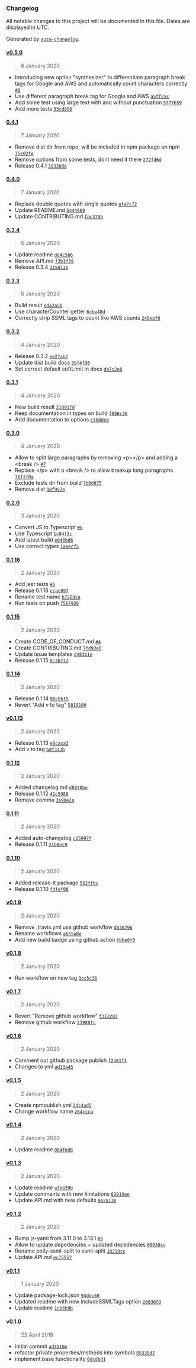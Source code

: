 ### Changelog

All notable changes to this project will be documented in this file. Dates are displayed in UTC.

Generated by [`auto-changelog`](https://github.com/CookPete/auto-changelog).

#### [v0.5.0](https://github.com/jvandenaardweg/ssml-split/compare/0.4.1...v0.5.0)

> 8 January 2020

- Introducing new option "synthesizer" to differentiate paragraph break tags for Google and AWS and automatically count characters correctly [`#8`](https://github.com/jvandenaardweg/ssml-split/pull/8)
- Use different paragraph break tag for Google and AWS [`a5ff25c`](https://github.com/jvandenaardweg/ssml-split/commit/a5ff25c48281543f6d779089742ae14a954b18dd)
- Add some test using large text with and without punctuation [`5777659`](https://github.com/jvandenaardweg/ssml-split/commit/57776599bb3942bd0258ec3c850e8a2c10aef0fc)
- Add more tests [`33cd856`](https://github.com/jvandenaardweg/ssml-split/commit/33cd856db3c1e9e65e94b08fde3228bd397f9ede)

#### [0.4.1](https://github.com/jvandenaardweg/ssml-split/compare/0.4.0...0.4.1)

> 7 January 2020

- Remove dist dir from repo, will be included in npm package on npm [`75e02fe`](https://github.com/jvandenaardweg/ssml-split/commit/75e02feff2fb8b6d58d6feab521d4977be160dee)
- Remove options from some tests, dont need it there [`272fd6d`](https://github.com/jvandenaardweg/ssml-split/commit/272fd6da177b54814221487e1633e4ee75bce9fb)
- Release 0.4.1 [`383388d`](https://github.com/jvandenaardweg/ssml-split/commit/383388df8dfe5e8589674f46567d2a79c713cf06)

#### [0.4.0](https://github.com/jvandenaardweg/ssml-split/compare/0.3.4...0.4.0)

> 7 January 2020

- Replace double quotes with single quotes [`afa7c72`](https://github.com/jvandenaardweg/ssml-split/commit/afa7c72405e737b2ed1b898b0ca144d04efa04dc)
- Update README.md [`5444669`](https://github.com/jvandenaardweg/ssml-split/commit/5444669bebf2d5ee2218460b7e9cf775b115fe34)
- Update CONTRIBUTING.md [`fac378b`](https://github.com/jvandenaardweg/ssml-split/commit/fac378b13ecd1d81409184f2b75884044eab3636)

#### [0.3.4](https://github.com/jvandenaardweg/ssml-split/compare/0.3.3...0.3.4)

> 6 January 2020

- Update readme [`dd4c5b6`](https://github.com/jvandenaardweg/ssml-split/commit/dd4c5b604772b014a8c08e2811991e812967cbb6)
- Remove API.md [`f3b1f38`](https://github.com/jvandenaardweg/ssml-split/commit/f3b1f384d76d85cefc4e0cdc2a41630bb5f3e436)
- Release 0.3.4 [`3158136`](https://github.com/jvandenaardweg/ssml-split/commit/3158136eddbefc547bcc70041972c2bd3b7b3241)

#### [0.3.3](https://github.com/jvandenaardweg/ssml-split/compare/0.3.2...0.3.3)

> 6 January 2020

- Build result [`eda2a5b`](https://github.com/jvandenaardweg/ssml-split/commit/eda2a5b2da1d6c68d6af2b420bc383dd54b2777e)
- Use characterCounter getter [`6cbe48d`](https://github.com/jvandenaardweg/ssml-split/commit/6cbe48da35f19847d1a6b03d564450a28edfe858)
- Correctly strip SSML tags to count like AWS counts [`245eaf0`](https://github.com/jvandenaardweg/ssml-split/commit/245eaf0103ba61b385a90d0ac1ec11d76a12569d)

#### [0.3.2](https://github.com/jvandenaardweg/ssml-split/compare/0.3.1...0.3.2)

> 4 January 2020

- Release 0.3.2 [`ee27ab7`](https://github.com/jvandenaardweg/ssml-split/commit/ee27ab714cc55be9a399e70d88e888543f646a59)
- Update dist build docs [`99f4f96`](https://github.com/jvandenaardweg/ssml-split/commit/99f4f969c97b5e1d3683039e689e6983194ed832)
- Set correct default softLimit in docs [`da7c2e8`](https://github.com/jvandenaardweg/ssml-split/commit/da7c2e803b4cf3f9aaac98668c917c936f7d9cbd)

#### [0.3.1](https://github.com/jvandenaardweg/ssml-split/compare/0.3.0...0.3.1)

> 4 January 2020

- New build result [`21d917d`](https://github.com/jvandenaardweg/ssml-split/commit/21d917dcac8e52a992d96ebba1b3a58adba08720)
- Keep documentation in types on build [`f056c36`](https://github.com/jvandenaardweg/ssml-split/commit/f056c368766912364e1eb9253935cc5952fbc099)
- Add documentation to options [`c7b8deb`](https://github.com/jvandenaardweg/ssml-split/commit/c7b8debd2861dcddb80a706be251c3b25d1a7ca3)

#### [0.3.0](https://github.com/jvandenaardweg/ssml-split/compare/0.2.0...0.3.0)

> 4 January 2020

- Allow to split large paragraphs by removing &lt;p&gt;&lt;/p&gt; and adding a &lt;break /&gt; [`#7`](https://github.com/jvandenaardweg/ssml-split/pull/7)
- Replace &lt;/p&gt; with a &lt;break /&gt; to allow breakup long paragraphs [`76fff0a`](https://github.com/jvandenaardweg/ssml-split/commit/76fff0afc4c138e3f461158677b62a77671df1db)
- Exclude tests dir from build [`7b0d875`](https://github.com/jvandenaardweg/ssml-split/commit/7b0d875ec72ab564605f50c44244bdd320611c0a)
- Remove dist [`98f957e`](https://github.com/jvandenaardweg/ssml-split/commit/98f957e8b846b10db6ccb8aa53d126e089e81544)

#### [0.2.0](https://github.com/jvandenaardweg/ssml-split/compare/0.1.16...0.2.0)

> 3 January 2020

- Convert JS to Typescript [`#6`](https://github.com/jvandenaardweg/ssml-split/pull/6)
- Use Typescript [`1c04f3c`](https://github.com/jvandenaardweg/ssml-split/commit/1c04f3c1a46bcd2c18af1acccdee38f2f78708f8)
- Add latest build [`e046bd6`](https://github.com/jvandenaardweg/ssml-split/commit/e046bd6791108e4efe80c7c97f0890e1b20ca283)
- Use correct types [`1aaecf5`](https://github.com/jvandenaardweg/ssml-split/commit/1aaecf5e696e3177c5cf157808da3f4b5b4a7d7b)

#### [0.1.16](https://github.com/jvandenaardweg/ssml-split/compare/0.1.15...0.1.16)

> 2 January 2020

- Add jest tests [`#5`](https://github.com/jvandenaardweg/ssml-split/pull/5)
- Release 0.1.16 [`ccac897`](https://github.com/jvandenaardweg/ssml-split/commit/ccac897031bce8bcd17bfe3f8ffb48a53048ee3d)
- Rename test name [`b7280ca`](https://github.com/jvandenaardweg/ssml-split/commit/b7280ca5088ecf6c5512c602e5286eb49081b316)
- Run tests on push [`7567926`](https://github.com/jvandenaardweg/ssml-split/commit/7567926328d4e64f8268cdb4f22d43c2681232d2)

#### [0.1.15](https://github.com/jvandenaardweg/ssml-split/compare/0.1.14...0.1.15)

> 2 January 2020

- Create CODE_OF_CONDUCT.md [`#4`](https://github.com/jvandenaardweg/ssml-split/pull/4)
- Create CONTRIBUTING.md [`7fd93e0`](https://github.com/jvandenaardweg/ssml-split/commit/7fd93e0757b166de29dc345076ebd72de6eed7c9)
- Update issue templates [`d483b1e`](https://github.com/jvandenaardweg/ssml-split/commit/d483b1e910e711b5dfe9a0c1c1a7c0cb34af833d)
- Release 0.1.15 [`0c3b772`](https://github.com/jvandenaardweg/ssml-split/commit/0c3b772cf5281c922aff1f9758b1d7494c5ab489)

#### [0.1.14](https://github.com/jvandenaardweg/ssml-split/compare/v0.1.13...0.1.14)

> 2 January 2020

- Release 0.1.14 [`90c0bf5`](https://github.com/jvandenaardweg/ssml-split/commit/90c0bf5794f43eea8b979c9b521c3698af5c17b2)
- Revert "Add v to tag" [`5819180`](https://github.com/jvandenaardweg/ssml-split/commit/5819180b3f247ddf603ceac9b5d529d968017cec)

#### [v0.1.13](https://github.com/jvandenaardweg/ssml-split/compare/0.1.12...v0.1.13)

> 2 January 2020

- Release 0.1.13 [`e8caca3`](https://github.com/jvandenaardweg/ssml-split/commit/e8caca3ff4b06b60836cd9ea048f93b82a717800)
- Add v to tag [`bdf313b`](https://github.com/jvandenaardweg/ssml-split/commit/bdf313bb2488ebe8742ce3e62fff6a226cbd3e86)

#### [0.1.12](https://github.com/jvandenaardweg/ssml-split/compare/0.1.11...0.1.12)

> 2 January 2020

- Added changelog.md [`d8838be`](https://github.com/jvandenaardweg/ssml-split/commit/d8838be087cea1f9b452acb32987f389695ffe7e)
- Release 0.1.12 [`41c5988`](https://github.com/jvandenaardweg/ssml-split/commit/41c598803df3b9ec757b4e78d1a8c82ea2a21a55)
- Remove comma [`3a90e2a`](https://github.com/jvandenaardweg/ssml-split/commit/3a90e2a746acb4bb44b964fbb4d473a327430fc2)

#### [0.1.11](https://github.com/jvandenaardweg/ssml-split/compare/0.1.10...0.1.11)

> 2 January 2020

- Added auto-changelog [`c25997f`](https://github.com/jvandenaardweg/ssml-split/commit/c25997f0659d766fa2a2fcb9df77d3b3b508166e)
- Release 0.1.11 [`21b8ec9`](https://github.com/jvandenaardweg/ssml-split/commit/21b8ec9e8738cf6b03d29c3d4d9bc5e53f3ba6a6)

#### [0.1.10](https://github.com/jvandenaardweg/ssml-split/compare/v0.1.9...0.1.10)

> 2 January 2020

- Added release-it package [`562ffbc`](https://github.com/jvandenaardweg/ssml-split/commit/562ffbc64b331bbddd14769136395cd4b3a52435)
- Release 0.1.10 [`f4fef08`](https://github.com/jvandenaardweg/ssml-split/commit/f4fef08e2d3742c927559dc2a5431e733ba12d22)

#### [v0.1.9](https://github.com/jvandenaardweg/ssml-split/compare/v0.1.8...v0.1.9)

> 2 January 2020

- Remove .travis.yml use github workflow [`d830796`](https://github.com/jvandenaardweg/ssml-split/commit/d8307966528dd59ca6e87587a8d1a1b61311f25f)
- Rename workflows [`a655a8e`](https://github.com/jvandenaardweg/ssml-split/commit/a655a8eb5859d4ff5fbe01023a9c9421744e58b0)
- Add new build badge using github action [`bbbe0f0`](https://github.com/jvandenaardweg/ssml-split/commit/bbbe0f087dee840a60eb57ab8d6e4ce947da0ddb)

#### [v0.1.8](https://github.com/jvandenaardweg/ssml-split/compare/v0.1.7...v0.1.8)

> 2 January 2020

- Run workflow on new tag [`3cc5c36`](https://github.com/jvandenaardweg/ssml-split/commit/3cc5c367f33c75a53383dd761e678147022dd6e2)

#### [v0.1.7](https://github.com/jvandenaardweg/ssml-split/compare/v0.1.6...v0.1.7)

> 2 January 2020

- Revert "Remove github workflow" [`f312c03`](https://github.com/jvandenaardweg/ssml-split/commit/f312c03b68663be41534801fd5083a08538bda9d)
- Remove github workflow [`23988fc`](https://github.com/jvandenaardweg/ssml-split/commit/23988fc84e7d9e8f194bfa64c5c80074f2f45749)

#### [v0.1.6](https://github.com/jvandenaardweg/ssml-split/compare/v0.1.5...v0.1.6)

> 2 January 2020

- Comment out github package publish [`f2481f3`](https://github.com/jvandenaardweg/ssml-split/commit/f2481f3ff6444c056b5a353becff02142b572811)
- Changes to yml [`ad10a45`](https://github.com/jvandenaardweg/ssml-split/commit/ad10a45d2f37232367234dfee814567a62a5c7ac)

#### [v0.1.5](https://github.com/jvandenaardweg/ssml-split/compare/v0.1.4...v0.1.5)

> 2 January 2020

- Create npmpublish.yml [`2dc4ad5`](https://github.com/jvandenaardweg/ssml-split/commit/2dc4ad56dd209f477925e55e8784c6b8231598f7)
- Change workflow name [`264ccca`](https://github.com/jvandenaardweg/ssml-split/commit/264cccae065763d161708cff8881e12bdbc8dc91)

#### [v0.1.4](https://github.com/jvandenaardweg/ssml-split/compare/v0.1.3...v0.1.4)

> 2 January 2020

- Update readme [`084f6d8`](https://github.com/jvandenaardweg/ssml-split/commit/084f6d81e83e9d3f33ad8ae3aae623ee3ceb1b1e)

#### [v0.1.3](https://github.com/jvandenaardweg/ssml-split/compare/v0.1.2...v0.1.3)

> 2 January 2020

- Update readme [`a3bb39b`](https://github.com/jvandenaardweg/ssml-split/commit/a3bb39b9979e076484dff76abf917b203c288fb4)
- Update comments with new limitations [`63819ae`](https://github.com/jvandenaardweg/ssml-split/commit/63819ae0b6ede154c8cb2c28aa4006cffc0bd76f)
- Update API.md with new defaults [`8e2a13e`](https://github.com/jvandenaardweg/ssml-split/commit/8e2a13ecc9f9511280c74569345b7ed178eb131f)

#### [v0.1.2](https://github.com/jvandenaardweg/ssml-split/compare/v0.1.1...v0.1.2)

> 2 January 2020

- Bump js-yaml from 3.11.0 to 3.13.1 [`#3`](https://github.com/jvandenaardweg/ssml-split/pull/3)
- Allow to update depedencies + updated depedencies [`60038cc`](https://github.com/jvandenaardweg/ssml-split/commit/60038ccdf7a2fda995a0c87092410449f37bf50a)
- Rename polly-ssml-split to ssml-split [`18230cc`](https://github.com/jvandenaardweg/ssml-split/commit/18230cc3f899255b2afa0b860a04f60925eebf9a)
- Update API.md [`ec75557`](https://github.com/jvandenaardweg/ssml-split/commit/ec75557ae6950931ecb2279d6053eef18080e5e9)

#### [v0.1.1](https://github.com/jvandenaardweg/ssml-split/compare/v0.1.0...v0.1.1)

> 1 January 2020

- Update package-lock.json [`94dec60`](https://github.com/jvandenaardweg/ssml-split/commit/94dec60feba545321c3ede66640631dd23b0d65e)
- Updated readme with new includeSSMLTags option [`26830f3`](https://github.com/jvandenaardweg/ssml-split/commit/26830f34eae323afb0b22ea5cf55660c5adf4c5a)
- Update readme [`1cb6b9b`](https://github.com/jvandenaardweg/ssml-split/commit/1cb6b9b483a4c61caad9ad9aff0d29c317064f40)

#### v0.1.0

> 23 April 2018

- initial commit [`ad3b18e`](https://github.com/jvandenaardweg/ssml-split/commit/ad3b18e21c70458678e02a220e63c5f0d7823e02)
- refactor private properties/methods into symbols [`05339d7`](https://github.com/jvandenaardweg/ssml-split/commit/05339d7c8d8c5ebc6af1c44c0b01a56193551c3f)
- implement base functionality [`0dcdbd1`](https://github.com/jvandenaardweg/ssml-split/commit/0dcdbd18e49d968d89971c5cee118f72b1d48a9b)
